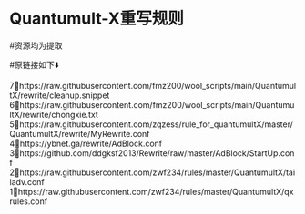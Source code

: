# Quantumult-X重写规则
#资源均为提取

#原链接如下⬇️

7⃣️https://raw.githubusercontent.com/fmz200/wool_scripts/main/QuantumultX/rewrite/cleanup.snippet
6⃣️https://raw.githubusercontent.com/fmz200/wool_scripts/main/QuantumultX/rewrite/chongxie.txt
5⃣️https://raw.githubusercontent.com/zqzess/rule_for_quantumultX/master/QuantumultX/rewrite/MyRewrite.conf
4⃣️https://ybnet.ga/rewrite/AdBlock.conf
3⃣️https://github.com/ddgksf2013/Rewrite/raw/master/AdBlock/StartUp.conf
2⃣️https://raw.githubusercontent.com/zwf234/rules/master/QuantumultX/tailadv.conf
1⃣️https://raw.githubusercontent.com/zwf234/rules/master/QuantumultX/qxrules.conf
